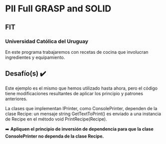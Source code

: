 # PII Full GRASP and SOLID
## FIT
### Universidad Católica del Uruguay

En este programa trabajaremos con recetas de cocina que involucran ingredientes y equipamiento.

## Desafío(s)  :heavy_check_mark:	

Este ejemplo es el mismo que hemos utilizado hasta ahora, pero el código tiene modificaciones resultantes de aplicar los principio y patrones anteriores.

La clases que implementan IPrinter, como ConsolePrinter, dependen de la clase Recipe: un mensaje string GetTextToPrint() es enviado a una instancia de Recipe en el método void PrintRecipe(Recipe).

➡️ **Apliquen el principio de inversión de dependencia para que la clase ConsolePrinter no dependa de la clase Recipe.**
